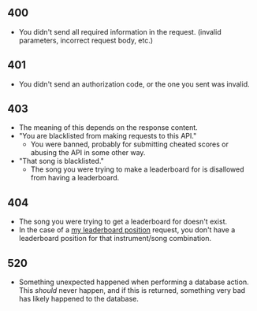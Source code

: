 ## 400
- You didn't send all required information in the request. (invalid parameters, incorrect request body, etc.)
## 401
- You didn't send an authorization code, or the one you sent was invalid.
## 403
 - The meaning of this depends on the response content.
 - "You are blacklisted from making requests to this API."
	 - You were banned, probably for submitting cheated scores or abusing the API in some other way.
- "That song is blacklisted."
	- The song you were trying to make a leaderboard for is disallowed from having a leaderboard.
## 404
- The song you were trying to get a leaderboard for doesn't exist.
- In the case of a [my leaderboard position](../endpoints/my%20leaderboard%20position.md) request, you don't have a leaderboard position for that instrument/song combination.
## 520
 - Something unexpected happened when performing a database action. This *should* never happen, and if this is returned, something very bad has likely happened to the database.